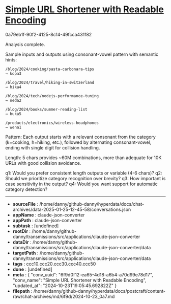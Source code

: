 # [Simple URL Shortener with Readable Encoding](https://claude.ai/chat/6f9d0f12-ea65-4d18-a6b4-a70d99e78d17)

0a79eb1f-90f2-4125-8c14-49fcca431f82

 Analysis complete.

Sample inputs and outputs using consonant-vowel pattern with semantic hints:

```
/blog/2024/cooking/pasta-carbonara-tips
→ kopa3

/blog/2024/travel/hiking-in-switzerland
→ hika4

/blog/2024/tech/nodejs-performance-tuning
→ neda2

/blog/2024/books/summer-reading-list
→ buka5

/products/electronics/wireless-headphones
→ wena1
```

Pattern: Each output starts with a relevant consonant from the category (k=cooking, h=hiking, etc.), followed by alternating consonant-vowel, ending with single digit for collision handling.

Length: 5 chars provides ~60M combinations, more than adequate for 10K URLs with good collision avoidance.

q1: Would you prefer consistent length outputs or variable (4-6 chars)?
q2: Should we prioritize category recognition over brevity?
q3: How important is case sensitivity in the output?
q4: Would you want support for automatic category detection?

---

* **sourceFile** : /home/danny/github-danny/hyperdata/docs/chat-archives/data-2025-01-25-12-45-58/conversations.json
* **appName** : claude-json-converter
* **appPath** : claude-json-converter
* **subtask** : [undefined]
* **rootDir** : /home/danny/github-danny/transmissions/src/applications/claude-json-converter
* **dataDir** : /home/danny/github-danny/transmissions/src/applications/claude-json-converter/data
* **targetPath** : /home/danny/github-danny/transmissions/src/applications/claude-json-converter/data
* **tags** : ccc10.ccc20.ccc30.ccc40.ccc50
* **done** : [undefined]
* **meta** : {
  "conv_uuid": "6f9d0f12-ea65-4d18-a6b4-a70d99e78d17",
  "conv_name": "Simple URL Shortener with Readable Encoding",
  "updated_at": "2024-10-23T19:05:45.692822Z"
}
* **filepath** : /home/danny/github-danny/hyperdata/docs/postcraft/content-raw/chat-archives/md/6f9d/2024-10-23_0a7.md